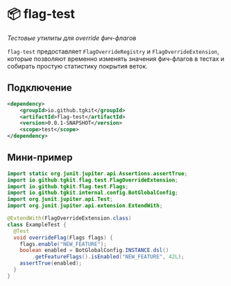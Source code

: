 # 📦 flag-test
*Тестовые утилиты для override фич-флагов*

`flag-test` предоставляет `FlagOverrideRegistry` и `FlagOverrideExtension`,\
которые позволяют временно изменять значения фич-флагов в тестах и
собирать простую статистику покрытия веток.

## Подключение

```xml
<dependency>
    <groupId>io.github.tgkit</groupId>
    <artifactId>flag-test</artifactId>
    <version>0.0.1-SNAPSHOT</version>
    <scope>test</scope>
</dependency>
```

## Мини-пример

```java
import static org.junit.jupiter.api.Assertions.assertTrue;
import io.github.tgkit.flag.test.FlagOverrideExtension;
import io.github.tgkit.flag.test.Flags;
import io.github.tgkit.internal.config.BotGlobalConfig;
import org.junit.jupiter.api.Test;
import org.junit.jupiter.api.extension.ExtendWith;

@ExtendWith(FlagOverrideExtension.class)
class ExampleTest {
  @Test
  void overrideFlag(Flags flags) {
    flags.enable("NEW_FEATURE");
    boolean enabled = BotGlobalConfig.INSTANCE.dsl()
        .getFeatureFlags().isEnabled("NEW_FEATURE", 42L);
    assertTrue(enabled);
  }
}
```
